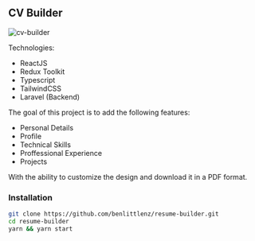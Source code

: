 ## CV Builder

![cv-builder](https://user-images.githubusercontent.com/39175284/123612124-60ef1380-d856-11eb-9aa9-d80f31e49510.png)

Technologies:
* ReactJS
* Redux Toolkit
* Typescript
* TailwindCSS
* Laravel (Backend)

The goal of this project is to add the following features:
* Personal Details
* Profile
* Technical Skills
* Proffessional Experience
* Projects

With the ability to customize the design and download it in a PDF format.

### Installation
```bash
git clone https://github.com/benlittlenz/resume-builder.git
cd resume-builder
yarn && yarn start
```
